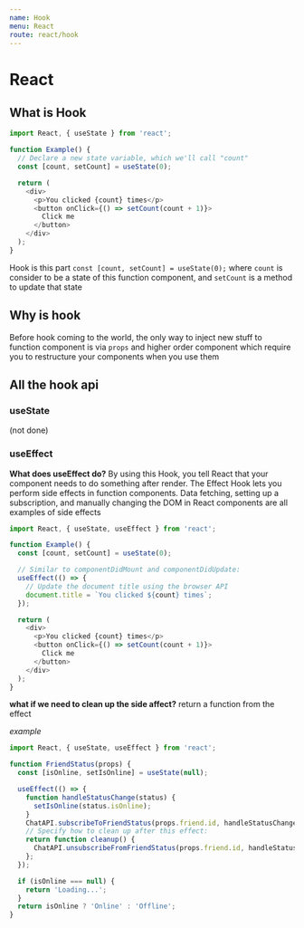 ```yaml
---
name: Hook
menu: React
route: react/hook
---
```


# React

## What is Hook

```js
import React, { useState } from 'react';

function Example() {
  // Declare a new state variable, which we'll call "count"
  const [count, setCount] = useState(0);

  return (
    <div>
      <p>You clicked {count} times</p>
      <button onClick={() => setCount(count + 1)}>
        Click me
      </button>
    </div>
  );
}
```

Hook is this part `const [count, setCount] = useState(0);` where `count` is consider to be a state of this function component, and `setCount` is a method to update that state

## Why is hook

Before hook coming to the world, the only way to inject new stuff to function component is via `props` and higher order component which require you to restructure your components when you use them

## All the hook api

### useState

(not done)

### useEffect

**What does useEffect do?** By using this Hook, you tell React that your component needs to do something after render. The Effect Hook lets you perform side effects in function components. Data fetching, setting up a subscription, and manually changing the DOM in React components are all examples of side effects

```js
import React, { useState, useEffect } from 'react';

function Example() {
  const [count, setCount] = useState(0);

  // Similar to componentDidMount and componentDidUpdate:
  useEffect(() => {
    // Update the document title using the browser API
    document.title = `You clicked ${count} times`;
  });

  return (
    <div>
      <p>You clicked {count} times</p>
      <button onClick={() => setCount(count + 1)}>
        Click me
      </button>
    </div>
  );
}
```


**what if we need to clean up the side affect?** return a function from the effect

*example*
```js
import React, { useState, useEffect } from 'react';

function FriendStatus(props) {
  const [isOnline, setIsOnline] = useState(null);

  useEffect(() => {
    function handleStatusChange(status) {
      setIsOnline(status.isOnline);
    }
    ChatAPI.subscribeToFriendStatus(props.friend.id, handleStatusChange);
    // Specify how to clean up after this effect:
    return function cleanup() {
      ChatAPI.unsubscribeFromFriendStatus(props.friend.id, handleStatusChange);
    };
  });

  if (isOnline === null) {
    return 'Loading...';
  }
  return isOnline ? 'Online' : 'Offline';
}
``` 




